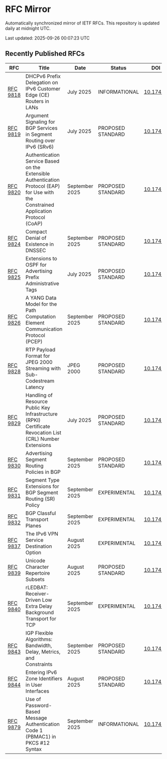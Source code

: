 # RFC Mirror

Automatically synchronized mirror of IETF RFCs. This repository is updated daily at midnight UTC.

Last updated: 2025-09-26 00:07:23 UTC

## Recently Published RFCs

| RFC | Title | Date | Status | DOI |
|-----|-------|------|--------|-----|
| [RFC 9818](rfcs/rfc9818.txt) | DHCPv6 Prefix Delegation on IPv6 Customer Edge (CE) Routers in LANs | July 2025 | INFORMATIONAL | [10.17487](https://doi.org/10.17487/RFC9818) |
| [RFC 9819](rfcs/rfc9819.txt) | Argument Signaling for BGP Services in Segment Routing over IPv6 (SRv6) | July 2025 | PROPOSED STANDARD | [10.17487](https://doi.org/10.17487/RFC9819) |
| [RFC 9820](rfcs/rfc9820.txt) | Authentication Service Based on the Extensible Authentication Protocol (EAP) for Use with the Constrained Application Protocol (CoAP) | September 2025 | PROPOSED STANDARD | [10.17487](https://doi.org/10.17487/RFC9820) |
| [RFC 9824](rfcs/rfc9824.txt) | Compact Denial of Existence in DNSSEC | September 2025 | PROPOSED STANDARD | [10.17487](https://doi.org/10.17487/RFC9824) |
| [RFC 9825](rfcs/rfc9825.txt) | Extensions to OSPF for Advertising Prefix Administrative Tags | July 2025 | PROPOSED STANDARD | [10.17487](https://doi.org/10.17487/RFC9825) |
| [RFC 9826](rfcs/rfc9826.txt) | A YANG Data Model for the Path Computation Element Communication Protocol (PCEP) | September 2025 | PROPOSED STANDARD | [10.17487](https://doi.org/10.17487/RFC9826) |
| [RFC 9828](rfcs/rfc9828.txt) | RTP Payload Format for JPEG 2000 Streaming with Sub-Codestream Latency | JPEG 2000 | PROPOSED STANDARD | [10.17487](https://doi.org/10.17487/RFC9828) |
| [RFC 9829](rfcs/rfc9829.txt) | Handling of Resource Public Key Infrastructure (RPKI) Certificate Revocation List (CRL) Number Extensions | July 2025 | PROPOSED STANDARD | [10.17487](https://doi.org/10.17487/RFC9829) |
| [RFC 9830](rfcs/rfc9830.txt) | Advertising Segment Routing Policies in BGP | September 2025 | PROPOSED STANDARD | [10.17487](https://doi.org/10.17487/RFC9830) |
| [RFC 9831](rfcs/rfc9831.txt) | Segment Type Extensions for BGP Segment Routing (SR) Policy | September 2025 | EXPERIMENTAL | [10.17487](https://doi.org/10.17487/RFC9831) |
| [RFC 9832](rfcs/rfc9832.txt) | BGP Classful Transport Planes | September 2025 | EXPERIMENTAL | [10.17487](https://doi.org/10.17487/RFC9832) |
| [RFC 9837](rfcs/rfc9837.txt) | The IPv6 VPN Service Destination Option | August 2025 | EXPERIMENTAL | [10.17487](https://doi.org/10.17487/RFC9837) |
| [RFC 9839](rfcs/rfc9839.txt) | Unicode Character Repertoire Subsets | August 2025 | PROPOSED STANDARD | [10.17487](https://doi.org/10.17487/RFC9839) |
| [RFC 9840](rfcs/rfc9840.txt) | rLEDBAT: Receiver-Driven Low Extra Delay Background Transport for TCP | September 2025 | EXPERIMENTAL | [10.17487](https://doi.org/10.17487/RFC9840) |
| [RFC 9843](rfcs/rfc9843.txt) | IGP Flexible Algorithms: Bandwidth, Delay, Metrics, and Constraints | September 2025 | PROPOSED STANDARD | [10.17487](https://doi.org/10.17487/RFC9843) |
| [RFC 9844](rfcs/rfc9844.txt) | Entering IPv6 Zone Identifiers in User Interfaces | August 2025 | PROPOSED STANDARD | [10.17487](https://doi.org/10.17487/RFC9844) |
| [RFC 9879](rfcs/rfc9879.txt) | Use of Password-Based Message Authentication Code 1 (PBMAC1) in PKCS #12 Syntax | September 2025 | INFORMATIONAL | [10.17487](https://doi.org/10.17487/RFC9879) |
